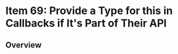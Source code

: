 # Item 69: Provide a Type for this in Callbacks if It's Part of Their API

## Overview


<!-- References -->
